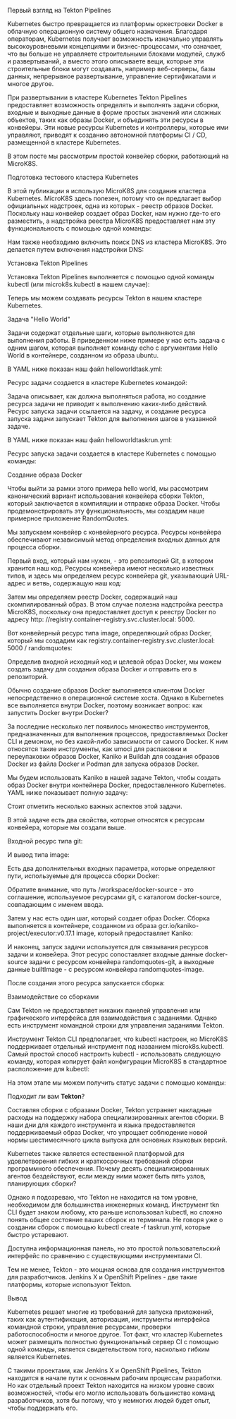 Первый взгляд на Tekton Pipelines

Kubernetes быстро превращается из платформы оркестровки Docker в облачную операционную систему общего назначения. Благодаря операторам, Kubernetes получает возможность изначально управлять высокоуровневыми концепциями и бизнес-процессами, что означает, что вы больше не управляете строительными блоками модулей, служб и развертываний, а вместо этого описываете вещи, которые эти строительные блоки могут создавать, например веб-серверы, базы данных, непрерывное развертывание, управление сертификатами и многое другое.

При развертывании в кластере Kubernetes Tekton Pipelines предоставляет возможность определять и выполнять задачи сборки, входные и выходные данные в форме простых значений или сложных объектов, таких как образы Docker, и объединять эти ресурсы в конвейеры. Эти новые ресурсы Kubernetes и контроллеры, которые ими управляют, приводят к созданию автономной платформы CI / CD, размещенной в кластере Kubernetes.

В этом посте мы рассмотрим простой конвейер сборки, работающий на MicroK8S.

 

Подготовка тестового кластера Kubernetes

В этой публикации я использую MicroK8S для создания кластера Kubernetes. MicroK8S здесь полезен, потому что он предлагает выбор официальных надстроек, одна из которых - реестр образов Docker. Поскольку наш конвейер создает образ Docker, нам нужно где-то его разместить, а надстройка реестра MicroK8S предоставляет нам эту функциональность с помощью одной команды:

 

Нам также необходимо включить поиск DNS из кластера MicroK8S. Это делается путем включения надстройки DNS:

 

Установка Tekton Pipelines

Установка Tekton Pipelines выполняется с помощью одной команды kubectl (или microk8s.kubectl в нашем случае): 

 

Теперь мы можем создавать ресурсы Tekton в нашем кластере Kubernetes.

 

Задача "Hello World"

Задачи содержат отдельные шаги, которые выполняются для выполнения работы. В приведенном ниже примере у нас есть задача с одним шагом, которая выполняет команду echo с аргументами Hello World в контейнере, созданном из образа ubuntu.

В YAML ниже показан наш файл helloworldtask.yml:

 

Ресурс задачи создается в кластере Kubernetes командой:

 

Задача описывает, как должна выполняться работа, но создание ресурса задачи не приводит к выполнению каких-либо действий. Ресурс запуска задачи ссылается на задачу, и создание ресурса запуска задачи запускает Tekton для выполнения шагов в указанной задаче.

В YAML ниже показан наш файл helloworldtaskrun.yml:

 

Ресурс запуска задачи создается в кластере Kubernetes с помощью команды:

 

Создание образа Docker

Чтобы выйти за рамки этого примера hello world, мы рассмотрим канонический вариант использования конвейера сборки Tekton, который заключается в компиляции и отправке образа Docker. Чтобы продемонстрировать эту функциональность, мы создадим наше примерное приложение RandomQuotes.

Мы запускаем конвейер с конвейерного ресурса. Ресурсы конвейера обеспечивают независимый метод определения входных данных для процесса сборки.

Первый вход, который нам нужен, - это репозиторий Git, в котором хранится наш код. Ресурсы конвейера имеют несколько известных типов, и здесь мы определяем ресурс конвейера git, указывающий URL-адрес и ветвь, содержащую наш код:

 

Затем мы определяем реестр Docker, содержащий наш скомпилированный образ. В этом случае полезна надстройка реестра MicroK8S, поскольку она предоставляет доступ к реестру Docker по адресу http: //registry.container-registry.svc.cluster.local: 5000.

Вот конвейерный ресурс типа image, определяющий образ Docker, который мы создадим как registry.container-registry.svc.cluster.local: 5000 / randomquotes:

 

Определив входной исходный код и целевой образ Docker, мы можем создать задачу для создания образа Docker и отправить его в репозиторий.

Обычно создание образов Docker выполняется клиентом Docker непосредственно в операционной системе хоста. Однако в Kubernetes все выполняется внутри Docker, поэтому возникает вопрос: как запустить Docker внутри Docker?

За последние несколько лет появилось множество инструментов, предназначенных для выполнения процессов, предоставляемых Docker CLI и демоном, но без какой-либо зависимости от самого Docker. К ним относятся такие инструменты, как umoci для распаковки и переупаковки образов Docker, Kaniko и Buildah для создания образов Docker из файла Docker и Podman для запуска образов Docker.

Мы будем использовать Kaniko в нашей задаче Tekton, чтобы создать образ Docker внутри контейнера Docker, предоставленного Kubernetes. YAML ниже показывает полную задачу:

 

Стоит отметить несколько важных аспектов этой задачи.

В этой задаче есть два свойства, которые относятся к ресурсам конвейера, которые мы создали выше.

Входной ресурс типа git:

 

И вывод типа image:

 

Есть два дополнительных входных параметра, которые определяют пути, используемые для процесса сборки Docker:

 

Обратите внимание, что путь /workspace/docker-source - это соглашение, используемое ресурсами git, с каталогом docker-source, совпадающим с именем ввода.

Затем у нас есть один шаг, который создает образ Docker. Сборка выполняется в контейнере, созданном из образа gcr.io/kaniko-project/executor:v0.17.1 image, который предоставляет Kaniko:

 

И наконец, запуск задачи используется для связывания ресурсов задачи и конвейера. Этот ресурс сопоставляет входные данные docker-source задачи с ресурсом конвейера randomquotes-git, а выходные данные builtImage - с ресурсом конвейера randomquotes-image.

После создания этого ресурса запускается сборка:

 

Взаимодействие со сборками

Сам Tekton не предоставляет никаких панелей управления или графического интерфейса для взаимодействия с заданиями. Однако есть инструмент командной строки для управления заданиями Tekton.

Инструмент Tekton CLI предполагает, что kubectl настроен, но MicroK8S поддерживает отдельный инструмент под названием microk8s.kubectl. Самый простой способ настроить kubectl - использовать следующую команду, которая копирует файл конфигурации MicroK8S в стандартное расположение для kubectl:

 

На этом этапе мы можем получить статус задачи с помощью команды:

 

Подходит ли вам **Tekton**?

Составляя сборки с образами Docker, Tekton устраняет накладные расходы на поддержку набора специализированных агентов сборки. В наши дни для каждого инструмента и языка предоставляется поддерживаемый образ Docker, что упрощает соблюдение новой нормы шестимесячного цикла выпуска для основных языковых версий.

Kubernetes также является естественной платформой для удовлетворения гибких и краткосрочных требований сборки программного обеспечения. Почему десять специализированных агентов бездействуют, если между ними может быть пять узлов, планирующих сборки?

Однако я подозреваю, что Tekton не находится на том уровне, необходимом для большинства инженерных команд. Инструмент tkn CLI будет знаком любому, кто раньше использовал kubectl, но сложно понять общее состояние ваших сборок из терминала. Не говоря уже о создании сборок с помощью kubectl create -f taskrun.yml, которые быстро устаревают.

Доступна информационная панель, но это простой пользовательский интерфейс по сравнению с существующими инструментами CI.

 

Тем не менее, Tekton - это мощная основа для создания инструментов для разработчиков. Jenkins X и OpenShift Pipelines - две такие платформы, которые используют Tekton.

 

Вывод

Kubernetes решает многие из требований для запуска приложений, таких как аутентификация, авторизация, инструменты интерфейса командной строки, управление ресурсами, проверки работоспособности и многое другое. Тот факт, что кластер Kubernetes может размещать полностью функциональный сервер CI с помощью одной команды, является свидетельством того, насколько гибким является Kubernetes.

С такими проектами, как Jenkins X и OpenShift Pipelines, Tekton находится в начале пути к основным рабочим процессам разработки. Но как отдельный проект Tekton находится на низком уровне своих возможностей, чтобы его могло использовать большинство команд разработчиков, хотя бы потому, что у немногих людей будет опыт, чтобы поддержать его.
